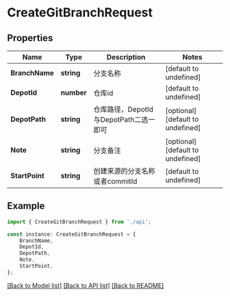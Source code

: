 # CreateGitBranchRequest


## Properties

Name | Type | Description | Notes
------------ | ------------- | ------------- | -------------
**BranchName** | **string** | 分支名称 | [default to undefined]
**DepotId** | **number** | 仓库id | [default to undefined]
**DepotPath** | **string** | 仓库路径，DepotId与DepotPath二选一即可 | [optional] [default to undefined]
**Note** | **string** | 分支备注 | [optional] [default to undefined]
**StartPoint** | **string** | 创建来源的分支名称或者commitId | [default to undefined]

## Example

```typescript
import { CreateGitBranchRequest } from './api';

const instance: CreateGitBranchRequest = {
    BranchName,
    DepotId,
    DepotPath,
    Note,
    StartPoint,
};
```

[[Back to Model list]](../README.md#documentation-for-models) [[Back to API list]](../README.md#documentation-for-api-endpoints) [[Back to README]](../README.md)
